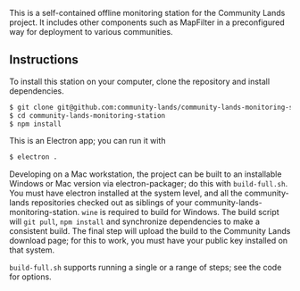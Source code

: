 This is a self-contained offline monitoring station for the Community Lands
project. It includes other components such as MapFilter in a preconfigured
way for deployment to various communities.

## Instructions

To install this station on your computer, clone the repository and install
dependencies.

```bash
$ git clone git@github.com:community-lands/community-lands-monitoring-station.git
$ cd community-lands-monitoring-station
$ npm install
```

This is an Electron app; you can run it with

```bash
$ electron .
```

Developing on a Mac workstation, the project can be built to an
installable Windows or Mac version via electron-packager; do this
with `build-full.sh`. You must have electron installed at the system level,
and all the community-lands repositories checked out as siblings of your community-lands-monitoring-station. `wine` is required to build for Windows.
The build script will `git pull`, `npm install` and synchronize dependencies
to make a consistent build. The final step will upload the build to the
Community Lands download page; for this to work, you must have your public key
installed on that system.

`build-full.sh` supports running a single or a range of steps; see the
code for options.
